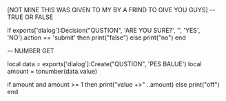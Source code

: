 [NOT MINE THIS WAS GIVEN TO MY BY A FRIND TO GIVE YOU GUYS]
--  TRUE OR FALSE

 if exports['dialog']:Decision("QUSTION", 'ARE YOU SURE?', '', 'YES', 'NO').action == 'submit' then
     print("false")
 else
    print("no")
 end   

--  NUMBER GET 

local data = exports['dialog']:Create("QUSTION", 'PES BALUE')
local amount = tonumber(data.value)

if amount and amount >= 1 then
    print("value +>" ..amount)
else
    print("off")
end    